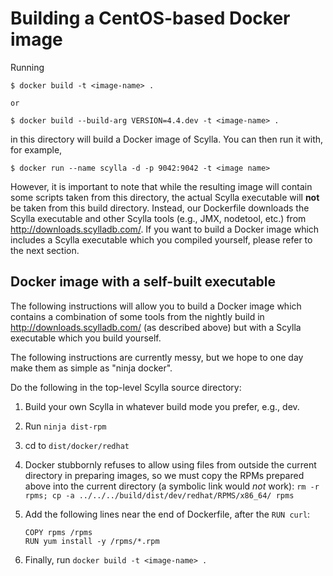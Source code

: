 # Building a CentOS-based Docker image

Running

    $ docker build -t <image-name> .

    or

    $ docker build --build-arg VERSION=4.4.dev -t <image-name> .

in this directory will build a Docker image of Scylla. You can then run
it with, for example,

    $ docker run --name scylla -d -p 9042:9042 -t <image name>

However, it is important to note that while the resulting image will contain
some scripts taken from this directory, the actual Scylla executable will
**not** be taken from this build directory. Instead, our Dockerfile downloads
the Scylla executable and other Scylla tools (e.g., JMX, nodetool, etc.) from
http://downloads.scylladb.com/. If you want to build a Docker image which
includes a Scylla executable which you compiled yourself, please refer
to the next section.

## Docker image with a self-built executable

The following instructions will allow you to build a Docker image which
contains a combination of some tools from the nightly build in
http://downloads.scylladb.com/ (as described above) but with a Scylla
executable which you build yourself.

The following instructions are currently messy, but we hope to one day make
them as simple as "ninja docker".

Do the following in the top-level Scylla source directory:

1. Build your own Scylla in whatever build mode you prefer, e.g., dev.

2. Run `ninja dist-rpm`

3. cd to `dist/docker/redhat`

4. Docker stubbornly refuses to allow using files from outside the current
   directory in preparing images, so we must copy the RPMs prepared above
   into the current directory (a symbolic link would _not_ work):
   `rm -r rpms; cp -a ../../../build/dist/dev/redhat/RPMS/x86_64/ rpms`

5. Add the following lines near the end of Dockerfile, after the `RUN curl`:
   ```
   COPY rpms /rpms
   RUN yum install -y /rpms/*.rpm
   ```

6. Finally, run `docker build -t <image-name> .`
